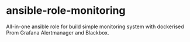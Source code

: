 # ansible-role-monitoring
All-in-one ansible role for build simple monitoring system with dockerised Prom Grafana Alertmanager and Blackbox.
